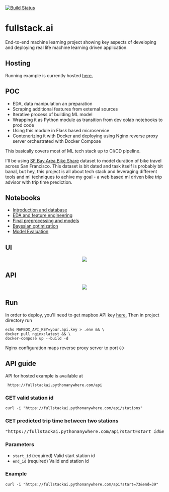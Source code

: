 [![Build Status](https://travis-ci.org/xadrianzetx/fullstack.ai.svg?branch=master)](https://travis-ci.org/xadrianzetx/fullstack.ai)

# fullstack.ai

End-to-end machine learning project showing key aspects of developing and deploying real life machine learning driven application.

## Hosting

Running example is currently hosted [here.](https://fullstackai.pythonanywhere.com/)

## POC

* EDA, data manipulation an preparation
* Scraping additional features from external sources
* Iterative process of building ML model
* Wrapping it as Python module as transition from dev colab notebooks to prod code
* Using this module in Flask based microservice
* Contenerizing it with Docker and deploying using Nginx reverse proxy server orchestrated with Docker Compose

This basically covers most of ML tech stack up to CI/CD pipeline.

I'll be using [SF Bay Area Bike Share](https://www.kaggle.com/benhamner/sf-bay-area-bike-share) dataset to model duration of bike travel across San Francisco. This dataset is bit dated and task itself is probably bit banal, but hey, this project is all about tech stack and leveraging different tools and ml techniques to achive my goal - a web based ml driven bike trip advisor with trip time prediction.

## Notebooks

* [Introduction and database](https://colab.research.google.com/drive/1CTkqQqJ0AeOVOyOt72wXPRA4EAelczT7)
* [EDA and feature engineering](https://colab.research.google.com/drive/1XqpKyyOcJvene56QvdpDkheXIPAPR4Zq)
* [Final preprocessing and models](https://colab.research.google.com/drive/1ScEaYTg3dOSH0qnIAvBZ7e-qSVSoxJG1)
* [Bayesian optimization](https://colab.research.google.com/drive/1ZcOH0TnmNkCMbDoyjtXZCTyWQjEL_jEx)
* [Model Evaluation](https://colab.research.google.com/drive/1piEA-OwvmfkGna-rNfiE2-WHUVUxrwUS)


## UI

<p align="center">
<image src="https://github.com/xadrianzetx/fullstack.ai/blob/master/gifs/faiui.gif"></image>
</p>


## API

<p align="center">
<image src="https://github.com/xadrianzetx/fullstack.ai/blob/master/gifs/faiapi2.gif"></image>
</p>

## Run

In order to deploy, you'll need to get mapbox API key [here.](https://docs.mapbox.com/help/how-mapbox-works/access-tokens/) Then in project directory run

```
echo MAPBOX_API_KEY=your.api.key > .env && \
docker pull nginx:latest && \
docker-compose up --build -d
```

Nginx configuration maps reverse proxy server to port ```80```

## API guide

API for hosted example is available at 

``` https://fullstackai.pythonanywhere.com/api```

### GET valid station id

```curl -i "https://fullstackai.pythonanywhere.com/api/stations"```

### GET predicted trip time between two stations

<pre>
"https://fullstackai.pythonanywhere.com/api?start=<i>start_id</i>&end=<i>end_id</i>"
</pre>

### Parameters

* ```start_id``` (required) Valid start station id
* ```end_id``` (required) Valid end station id

### Example

```curl -i "https://fullstackai.pythonanywhere.com/api?start=73&end=39"```